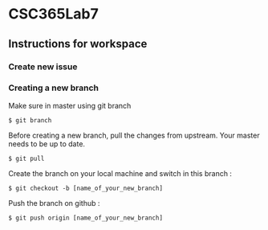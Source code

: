 # CSC365Lab7

## Instructions for workspace

### Create new issue




### Creating a new branch

Make sure in master using git branch
```
$ git branch
```

Before creating a new branch, pull the changes from upstream. Your master needs to be up to date.
```
$ git pull
```

Create the branch on your local machine and switch in this branch :
```
$ git checkout -b [name_of_your_new_branch]
```

Push the branch on github :
```
$ git push origin [name_of_your_new_branch]
```

